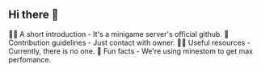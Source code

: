 ## Hi there 👋

🙋‍♀️ A short introduction - It's a minigame server's official github.
🌈 Contribution guidelines - Just contact with owner.
👩‍💻 Useful resources - Currently, there is no one.
🍿 Fun facts - We're using minestom to get max perfomance.
